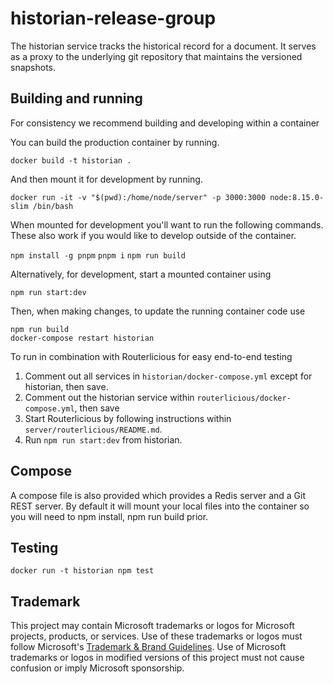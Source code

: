 # historian-release-group

The historian service tracks the historical record for a document. It serves as a proxy to the underlying git repository
that maintains the versioned snapshots.

## Building and running

For consistency we recommend building and developing within a container

You can build the production container by running.

`docker build -t historian .`

And then mount it for development by running.

`docker run -it -v "$(pwd):/home/node/server" -p 3000:3000 node:8.15.0-slim /bin/bash`

When mounted for development you'll want to run the following commands. These also work if you would like to
develop outside of the container.

`npm install -g pnpm`
`pnpm i`
`npm run build`

Alternatively, for development, start a mounted container using

```shell
npm run start:dev
```

Then, when making changes, to update the running container code use

```shell
npm run build
docker-compose restart historian
```

To run in combination with Routerlicious for easy end-to-end testing

1. Comment out all services in `historian/docker-compose.yml` except for historian, then save.
2. Comment out the historian service within `routerlicious/docker-compose.yml`, then save
3. Start Routerlicious by following instructions within `server/routerlicious/README.md`.
4. Run `npm run start:dev` from historian.

## Compose

A compose file is also provided which provides a Redis server and a Git REST server. By default it will mount
your local files into the container so you will need to npm install, npm run build prior.

## Testing

`docker run -t historian npm test`

## Trademark

This project may contain Microsoft trademarks or logos for Microsoft projects, products, or services. Use of these trademarks
or logos must follow Microsoft's [Trademark & Brand Guidelines](https://www.microsoft.com/en-us/legal/intellectualproperty/trademarks/usage/general).
Use of Microsoft trademarks or logos in modified versions of this project must not cause confusion or imply Microsoft sponsorship.
